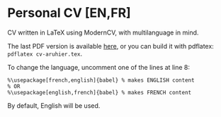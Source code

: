 Personal CV [EN,FR]
===================

CV written in LaTeX using ModernCV, with multilanguage in mind.

The last PDF version is available [here](https://github.com/Anthony25/cv/releases/latest), or you can build it with pdflatex: `pdflatex cv-aruhier.tex`.

To change the language, uncomment one of the lines at line 8:
```
%\usepackage[french,english]{babel} % makes ENGLISH content
% OR
%\usepackage[english,french]{babel} % makes FRENCH content
```
By default, English will be used.
